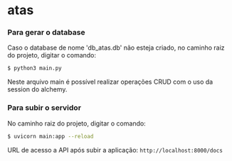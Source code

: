 # atas

### Para gerar o database

Caso o database de nome 'db_atas.db' não esteja criado, no caminho raiz do projeto, digitar o comando:
```bash
$ python3 main.py
```
Neste arquivo main é possível realizar operações CRUD com o uso da session do alchemy.

### Para subir o servidor

No caminho raiz do projeto, digitar o comando:
```bash
$ uvicorn main:app --reload
```

URL de acesso a API após subir a aplicação: `http://localhost:8000/docs`

